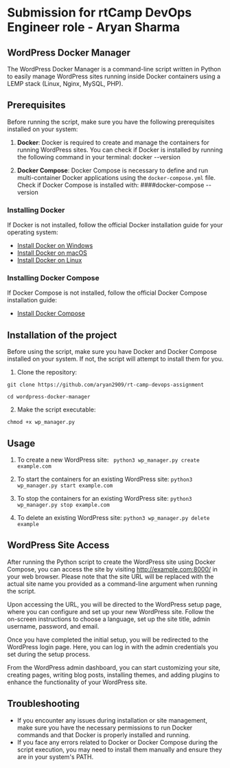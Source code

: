 
# Submission for rtCamp DevOps Engineer role - Aryan Sharma
## WordPress Docker Manager

The WordPress Docker Manager is a command-line script written in Python to easily manage WordPress sites running inside Docker containers using a LEMP stack (Linux, Nginx, MySQL, PHP).

## Prerequisites
Before running the script, make sure you have the following prerequisites installed on your system:

1. **Docker**: Docker is required to create and manage the containers for running WordPress sites. You can check if Docker is installed by running the following command in your terminal:
docker --version


2. **Docker Compose**: Docker Compose is necessary to define and run multi-container Docker applications using the `docker-compose.yml` file. Check if Docker Compose is installed with:
####docker-compose --version

### Installing Docker
If Docker is not installed, follow the official Docker installation guide for your operating system:

- [Install Docker on Windows](https://docs.docker.com/docker-for-windows/install/)
- [Install Docker on macOS](https://docs.docker.com/docker-for-mac/install/)
- [Install Docker on Linux](https://docs.docker.com/engine/install/)

### Installing Docker Compose

If Docker Compose is not installed, follow the official Docker Compose installation guide:

- [Install Docker Compose](https://docs.docker.com/compose/install/)


## Installation of the project

Before using the script, make sure you have Docker and Docker Compose installed on your system. If not, the script will attempt to install them for you.

1. Clone the repository:

`git clone https://github.com/aryan2909/rt-camp-devops-assignment` 


`cd wordpress-docker-manager`


2. Make the script executable:

`chmod +x wp_manager.py`


## Usage

1. To create a new WordPress site:
` python3 wp_manager.py create example.com`

2. To start the containers for an existing WordPress site:
`python3 wp_manager.py start example.com`

3. To stop the containers for an existing WordPress site:
`python3 wp_manager.py stop example.com `

4. To delete an existing WordPress site:
`python3 wp_manager.py delete example`

## WordPress Site Access

After running the Python script to create the WordPress site using Docker Compose, you can access the site by visiting http://example.com:8000/ in your web browser. Please note that the site URL will be replaced with the actual site name you provided as a command-line argument when running the script.

Upon accessing the URL, you will be directed to the WordPress setup page, where you can configure and set up your new WordPress site. Follow the on-screen instructions to choose a language, set up the site title, admin username, password, and email.

Once you have completed the initial setup, you will be redirected to the WordPress login page. Here, you can log in with the admin credentials you set during the setup process.

From the WordPress admin dashboard, you can start customizing your site, creating pages, writing blog posts, installing themes, and adding plugins to enhance the functionality of your WordPress site.


## Troubleshooting

- If you encounter any issues during installation or site management, make sure you have the necessary permissions to run Docker commands and that Docker is properly installed and running.
- If you face any errors related to Docker or Docker Compose during the script execution, you may need to install them manually and ensure they are in your system's PATH.

